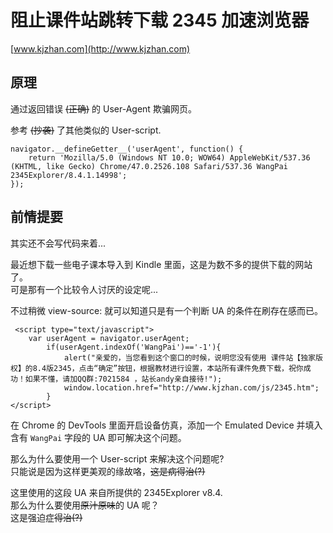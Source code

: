 # 阻止课件站跳转下载 2345 加速浏览器

[www.kjzhan.com](http://www.kjzhan.com)

## 原理

通过返回错误 ~~(正确)~~ 的 User-Agent 欺骗网页。

参考 ~~(抄袭)~~ 了其他类似的 User-script.


    navigator.__defineGetter__('userAgent', function() {
		return 'Mozilla/5.0 (Windows NT 10.0; WOW64) AppleWebKit/537.36 (KHTML, like Gecko) Chrome/47.0.2526.108 Safari/537.36 WangPai 2345Explorer/8.4.1.14998';
	});

## 前情提要

其实还不会写代码来着...

最近想下载一些电子课本导入到 Kindle 里面，这是为数不多的提供下载的网站了。  
可是那有一个比较令人讨厌的设定呢...

不过稍微 view-source: 就可以知道只是有一个判断 UA 的条件在刷存在感而已。

	 <script type="text/javascript">
		var userAgent = navigator.userAgent;
			if(userAgent.indexOf('WangPai')=='-1'){
		        alert("亲爱的，当您看到这个窗口的时候，说明您没有使用 课件站【独家版权】的8.4版2345，点击“确定”按钮，根据教材进行设置，本站所有课件免费下载，祝你成功！如果不懂，请加QQ群:7021584 ，站长andy亲自接待!");
				window.location.href="http://www.kjzhan.com/js/2345.htm";   
    		}
	</script> 

在 Chrome 的 DevTools 里面开启设备仿真，添加一个 Emulated Device 并填入含有 `WangPai` 字段的 UA 即可解决这个问题。

那么为什么要使用一个 User-script 来解决这个问题呢?   
只能说是因为这样更美观的缘故咯，~~这是病得治(?)~~

这里使用的这段 UA 来自所提供的 2345Explorer v8.4.  
那么为什么要使用~~原汁原味~~的 UA 呢？  
这是强迫症~~得治(?)~~
